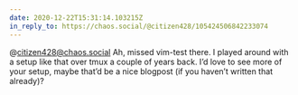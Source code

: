 ```yaml
---
date: 2020-12-22T15:31:14.103215Z
in_reply_to: https://chaos.social/@citizen428/105424506842233074
---
```

@citizen428@chaos.social Ah, missed vim-test there. I played around with a setup like that over tmux a couple of years back. I’d love to see more of your setup, maybe that’d be a nice blogpost (if you haven’t written that already)? 
